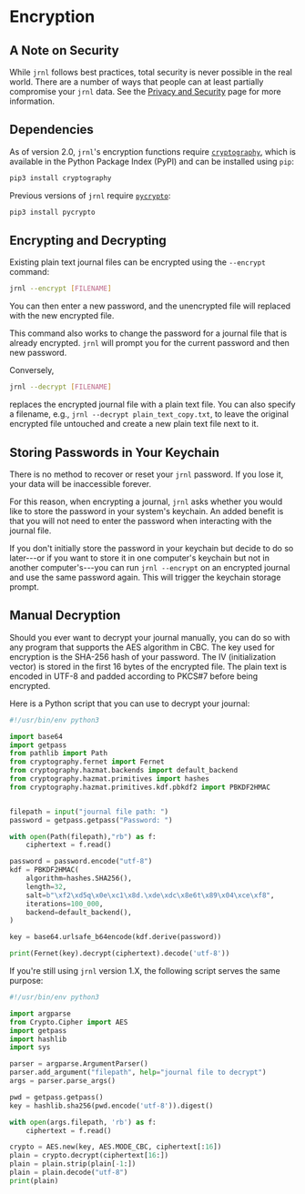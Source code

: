 # Encryption

## A Note on Security

While `jrnl` follows best practices, total security is never possible in the
real world. There are a number of ways that people can at least partially
compromise your `jrnl` data. See the [Privacy and Security](./security.md) page
for more information.

## Dependencies

As of version 2.0, `jrnl`'s encryption functions require
[`cryptography`](https://pypi.org/project/cryptography/), which is available in
the Python Package Index (PyPI) and can be installed using `pip`:

``` sh
pip3 install cryptography
```

Previous versions of `jrnl` require
[`pycrypto`](https://pypi.org/project/pycrypto/):

```sh
pip3 install pycrypto
```

## Encrypting and Decrypting

Existing plain text journal files can be encrypted using the `--encrypt`
command:

``` sh
jrnl --encrypt [FILENAME]
```

You can then enter a new password, and the unencrypted file will replaced with
the new encrypted file.

This command also works to change the password for a journal file that is
already encrypted. `jrnl` will prompt you for the current password and then new
password.

Conversely,

``` sh
jrnl --decrypt [FILENAME]
```

replaces the encrypted journal file with a plain text file. You can also specify
a filename, e.g., `jrnl --decrypt plain_text_copy.txt`, to leave the original
encrypted file untouched and create a new plain text file next to it.

## Storing Passwords in Your Keychain

There is no method to recover or reset your `jrnl` password. If you lose it,
your data will be inaccessible forever.

For this reason, when encrypting a journal, `jrnl` asks whether you would like
to store the password in your system's keychain. An added benefit is that you
will not need to enter the password when interacting with the journal file.

If you don't initially store the password in your keychain but decide to do so
later---or if you want to store it in one computer's keychain but not in another
computer's---you can run `jrnl --encrypt` on an encrypted journal and use the
same password again. This will trigger the keychain storage prompt.

## Manual Decryption

Should you ever want to decrypt your journal manually, you can do so with any
program that supports the AES algorithm in CBC. The key used for encryption is
the SHA-256 hash of your password. The IV (initialization vector) is stored in
the first 16 bytes of the encrypted file. The plain text is encoded in UTF-8 and
padded according to PKCS\#7 before being encrypted.

Here is a Python script that you can use to decrypt your journal:

``` python
#!/usr/bin/env python3

import base64
import getpass
from pathlib import Path
from cryptography.fernet import Fernet
from cryptography.hazmat.backends import default_backend
from cryptography.hazmat.primitives import hashes
from cryptography.hazmat.primitives.kdf.pbkdf2 import PBKDF2HMAC


filepath = input("journal file path: ")
password = getpass.getpass("Password: ")

with open(Path(filepath),"rb") as f:
    ciphertext = f.read()

password = password.encode("utf-8")
kdf = PBKDF2HMAC(
    algorithm=hashes.SHA256(),
    length=32,
    salt=b"\xf2\xd5q\x0e\xc1\x8d.\xde\xdc\x8e6t\x89\x04\xce\xf8",
    iterations=100_000,
    backend=default_backend(),
)

key = base64.urlsafe_b64encode(kdf.derive(password))

print(Fernet(key).decrypt(ciphertext).decode('utf-8'))
```

If you're still using `jrnl` version 1.X, the following script serves the same
purpose:

``` python
#!/usr/bin/env python3

import argparse
from Crypto.Cipher import AES
import getpass
import hashlib
import sys

parser = argparse.ArgumentParser()
parser.add_argument("filepath", help="journal file to decrypt")
args = parser.parse_args()

pwd = getpass.getpass()
key = hashlib.sha256(pwd.encode('utf-8')).digest()

with open(args.filepath, 'rb') as f:
    ciphertext = f.read()

crypto = AES.new(key, AES.MODE_CBC, ciphertext[:16])
plain = crypto.decrypt(ciphertext[16:])
plain = plain.strip(plain[-1:])
plain = plain.decode("utf-8")
print(plain)
```
